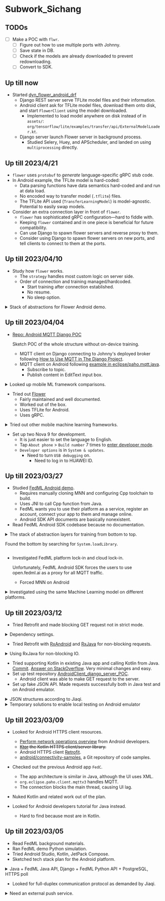 # Subwork\_Sichang

## TODOs

- [ ] Make a POC with `flwr`.
    - [ ] Figure out how to use multiple ports with Johnny.
    - [ ] Save state in DB.
    - [ ] Check if the models are already downloaded to prevent redownloading.
    - [ ] Convert to SDK.

## Up till now

- Started [dyn_flower_android_drf](https://github.com/SichangHe/dyn_flower_android_drf)
    - Django REST server serve TFLite model files and their information.
    - Android client ask for TFLite model files, download them onto disk,
        and start `FlowerClient` using the model downloaded.
        - Implemented to load model anywhere on disk instead of in `assets/`:
            `org/tensorflow/lite/examples/transfer/api/ExternalModelLoader.kt`.
    - Django server launch Flower server in background process.
        - Studied Selery, Huey, and APScheduler, and landed on using
            `multiprocessing` directly.

## Up till 2023/4/21

- `flower` uses `protobuf` to *generate* language-specific gRPC stub code.
- In Android example, the TFLite model is hard-coded:
    - Data parsing functions have data semantics hard-coded and
        and run at data load.
    - No encoded way to transfer model (`.tflite`) files.
    - The TFLite API used (`TransferLearningModel`) is model-agnostic.
        Potential to easily swap models.
- Consider an extra connection layer in front of `flower`.
    - `flower` has sophisticated gRPC configuration—hard to fiddle with.
    - Keeping `flower` contained and in one piece is beneficial for future
        compatibility.
    - Can use Django to spawn flower servers and reverse proxy to them.
    - Consider using Django to spawn flower servers on new ports,
        and tell clients to connect to them at the ports.

## Up till 2023/04/10

- Study how `flower` works.
    - The `strategy` handles most custom logic on server side.
    - Order of connection and training managed/hardcoded.
        - Start training after connection established.
        - No resume.
        - No sleep option.

<details>
<summary>Stack of abstractions for Flower Android demo.</summary>

Server.

- `GrpcBridge` in `server/grpc_server/grpc_bridge.py`, `common/serde`.
- `GrpcClientProxy(ClientProxy)` in `server/grpc_server/grpc_client_proxy.py`.
- `fit_client` in `server/server.py`.
- `Server` in `server/server.py`.
- `run_server` in `server/app.py`.

gRPC server.

- `FlowerServiceServicer(transport_pb2_grpc.FlowerServiceServicer)`
    in `server/grpc_server/flower_service_servicer.py`.
- `start_grpc_server` in `server/grpc_server/grpc_server.py`.

Android client gRPC client.

- `FlowerServiceGrpc` defined in `proto/transport.proto`.
- `FlowerServiceRunnable`.
- `runGrpc`.

</details>

## Up till 2023/04/04

- [Repo: Android MQTT Django POC](https://github.com/SichangHe/Android_MQTT_django_POC)

    Sketch POC of the whole structure without on-device training.
    - MQTT client on Django connecting to Johnny's deployed broker following
        [How to Use MQTT in The Django Project](https://www.emqx.com/en/blog/how-to-use-mqtt-in-django).
    - MQTT client on Android following [example in
        eclipse/paho.mqtt.java](https://github.com/eclipse/paho.mqtt.java/blob/f4e0db802a4433645ef011e711646a09ec9fae89/org.eclipse.paho.sample.mqttv3app/src/main/java/org/eclipse/paho/sample/mqttv3app/Sample.java#L50).
        - Subscribe to topic.
        - Publish content in EditText input box.

<details>
<summary>Looked up mobile ML framework comparisons.</summary>

- Tensorflow Lite was benchmarked to be a few times faster than PyTorch Mobile.
    [Comparison and Benchmarking of AI Models and Frameworks on Mobile Devices](https://arxiv.org/pdf/2005.05085.pdf).
- [A Comprehensive Benchmark of Deep Learning Libraries on Mobile Devices](https://xumengwei.github.io/files/WWW22-MobileDLLibs.pdf):
    - No clear winner on neither CPU nor GPU. ncnn is generally fastest.
    - PyTorch Mobile did not have GPU support.
- [On-Device Deep Learning: PyTorch Mobile and TensorFlow Lite](https://www.kdnuggets.com/2021/11/on-device-deep-learning-pytorch-mobile-tensorflow-lite.html):
    - PyTorch Mobile and PyTorch share codebase, no conversion problem.
    - TFLite and Tensorflow are difference codebase,
        use care when choosing operators for models.

</details>

- Tried out [Flower](https://flower.dev)
    - Fairly maintained and well documented.
    - Worked out of the box.
    - Uses TFLite for Android.
    - Uses gRPC.

<details>
<summary>Tried out other mobile machine learning frameworks.</summary>

- MNN

    Their Android demo is extremely old, buggy, and does not work.
    The setup is long but simple.
- TensorFlow Lite
    - [Outdated tutorial](https://www.tensorflow.org/lite/examples/on_device_training/overview).
        - The basics have not changed, though.
    - [Up-to-date example](https://github.com/SichangHe/tensorflow--examples/tree/master/lite/examples/model_personalization/android).
        - Updated last week.
        - Builds and runs out of the box.
        - Uses Kotlin.
        - Lots of ceremonies doing simple things (1000 lines of Kotlin).
        - Training code is simple (at TransferLearningHelper.kt:training)
- Pytorch Mobile
    - Android demo also very old, but does work.
    - Updating their package works.
    - No on-device training support found.
- FedML
    - Workflow has to run on FedML servers.
    - Web GUI based.
    - Server-side implementation proprietary.
    - Client require full disk access.
    - Client only connects to FedML servers both via HTTPS and MQTT.

</details>

- Set up two Nova 9 for development.
    - It is just easier to set the language to English.
    - Tap `About phone` > `Build number` 7 times to [enter developer mode](https://www.youtube.com/watch?v=UQh9QJXoAOA).
    - `Developer options` is in `System & updates`.
        - Need to turn `USB debugging` on.
            - Need to log in to HUAWEI ID.

## Up till 2023/03/27

- Studied [FedML Android demo][fedml-android-demo].
    - Requires manually cloning MNN and configuring Cpp toolchain to build.
    - Uses JNI to call Cpp function from Java.
    - FedML wants you to use their platform as a service,
        register an account, connect your app to them and manage online.
    - Android SDK API documents are basically nonexistent.
- Read FedML Android SDK codebase because no documentation.

<details>
<summary>
The stack of abstraction layers for training from bottom to top.

Found the bottom by searching for `System.loadLibrary`.
</summary>

- `ai/fedml/edge/nativemobilenn/NativeFedMLClientManager.java`
    is the binding for MNN, the deep learning library in Cpp.
- `ai/fedml/edge/service/TrainingExecutor.java`
    is the higher level API for training.
- `ai/fedml/edge/service/ClientManager.java`
    handles both MQTT communication and training.
    Still has `TODO` comments in it.
- `ai/fedml/edge/service/ClientAgentManager.java`
    provides one "documented" method.
- `ai/fedml/edge/service/FedEdgeTrainImpl.java`
- `ai/fedml/edge/service/EdgeService.java`
    is made into a `Service`.
- `ai/fedml/edge/FedEdgeImpl.java`
    runs the service using an `Intent`.
- `ai/fedml/edge/FedEdgeManager.java`
    > This is the top APIs in FedML Android SDK,
    > it supports core training engine and related control commands
    > on your Android devices.

</details>

- Investigated FedML platform lock-in and cloud lock-in.

    Unfortunately, FedML Android SDK forces the users to use open.fedml.ai as a
    proxy for all MQTT traffic.
    - Forced MNN on Android

<details>
<summary>
Investigated using the same Machine Learning model on different platforms.
</summary>

[Open Neural Network Exchange (ONNX)][onnx] supports major Machine
Learning libraries.

- [Deploy ONNX](https://onnxruntime.ai/docs/tutorials/mobile/#develop-the-application)
- [Their runtimes](https://onnxruntime.ai)
- [Deploying Scikit-Learn Models In Android Apps With ONNX](https://towardsdatascience.com/deploying-scikit-learn-models-in-android-apps-with-onnx-b3adabe16bab)
    - The resulting models are small, and the process easy.
    - The parameters are hidden inside the model.
    - The training is done on Python, only inference is done on Android.
    - [Gather the common statistics from the ONNX models](https://github.com/microsoft/onnxruntime/issues/1820)
    - [How do you find the quantization parameter inside of the ONNX model resulted in converting already quantized tflite model to ONNX?](https://stackoverflow.com/questions/74229713/how-do-you-find-the-quantization-parameter-inside-of-the-onnx-model-resulted-in)
- onnxruntime cannot train on mobile currently 😢: [ONNX Runtime Mobile Training
    (Android/iOS)](https://github.com/microsoft/onnxruntime/issues/11098).
    We would have to use a mobile framework anyway.

</details>

## Up till 2023/03/12

- Tried Retrofit and made blocking GET request not in strict mode.

<details>
<summary>Dependency settings.</summary>

```xml
<!-- AndroidManifest.xml -->
    <uses-permission android:name="android.permission.INTERNET" />
    <uses-permission android:name="android.permission.ACCESS_NETWORK_STATE" />
```

```gradle
// build.gradle
implementation 'com.squareup.retrofit2:retrofit:2.9.0'
implementation 'com.squareup.retrofit2:converter-gson:2.9.0'
implementation 'com.google.code.gson:gson:2.10.1'
```

</details>

- Tried Retrofit with [RxAndroid][RxAndroid] and [RxJava][RxJava] for
    non-blocking requests.

<details>
<summary>Using RxJava for non-blocking IO.</summary>

```gradle
// build.gradle
implementation 'io.reactivex.rxjava3:rxandroid:3.0.2'
implementation 'io.reactivex.rxjava3:rxjava:3.1.5'
```

```java
Flowable.fromCallable(someIoTaskFunction)
    .subscribeOn(Schedulers.io())
    .observeOn(AndroidSchedulers.mainThread())
    .subscribe(
        // What to do on the main thread after `someIoTaskFunction` returns.
        functionOnSuccess, functionOnFailure));
```

</details>

- Tried supporting Kotlin in existing Java app and calling Kotlin from Java.
    [Commit](https://github.com/SichangHe/learn_program/commit/563205ca8f812848391b6cfc5033a587707a7b16).
    [Answer on StackOverflow](https://stackoverflow.com/a/75702627/17800723).
    Very minimal changes and easy.
- Set up test repository
    [AndroidClient_django_server_POC][client-server-test-repo].
    - Android client was able to make GET request to the server.
- Set up fake JSON API.
    Made requests successfully both in Java test and on Android emulator.

<details>
<summary>JSON structures according to Jiaqi.</summary>

- POST

    ```json
    {
        "device_id": 0,
        "send_time": 104224314.342,
        "local_loss": 0.452,
        "local_weights": [0, 24, 5],
        "training_duration": 34.542
    }
    ```

- GET

    ```json
    {
        "configuration": {
            "learning_rate": 0.1
        },
        "send_time": 104224314.342,
        "global_weights": [34, 65, 7]
    }
    ```

</details>

<details>
<summary>Temporary solutions to enable local testing on Android emulator</summary>

- Allow HTTP requests.

    ```xml
    <!-- AndroidManifest.xml -->
    <application android:usesCleartextTraffic="true" …>
            …
    </application>
    ```

- Use localhost on emulators according to [Network address
    space](https://developer.android.com/studio/run/emulator-networking#networkaddresses).
- Allow localhost on Django server.

    ```python
    # django_server/settings.py
    ALLOWED_HOSTS = ["10.0.2.2"]
    ```

</details>

## Up till 2023/03/09

- Looked for Android HTTPS client resources.
    - [Perform network operations
        overview][perform-network-operations-overview] from Android developers.
    - ~~[Ktor][ktor] the Kotlin HTTPS client/server library.~~
    - Android HTTPS client [Retrofit][retrofit].
    - [android/connectivity-samples][android-connectivity-samples],
        a Git repository of code samples.

- Checked out the previous Android app `FedC`.
    - The app architecture is similar in Java, although the UI uses XML.
    - `org.eclipse.paho.client.mqttv3` handles MQTT.
    - The connection blocks the main thread, causing UI lag.
- Nuked Kotlin and related work out of the plan.
- Looked for Android developers tutorial for Java instead.
    - Hard to find because most are in Kotlin.

## Up till 2023/03/05

- Read FedML background materials.
- Ran FedML demo Python simulation.
- Tried Android Studio, Kotlin, JetPack Compose.
- Sketched tech stack plan for the Android platform.

<details>
<summary>Java + FedML Java API, Django + FedML Python API + PostgreSQL, HTTPS poll</summary>

Jiaqi asked me for a formal tech stack plan for the Android platform, here is my current sketch:

Android client app: Single Java app shipped to the user.

- Data gathering: UI, user data collection and handling, and HTTPS client in Java.
- ML: Call FedML's Java API for local training.

Server: Single modular Python server with single database.

- Python as language of choice to best support ML exploration.
- ML module:
    - Call FedML's Python API from the server for aggregation.
- Web module: gather and store data.
    - Django for HTTPS server and database interface (ORM).
    - PostgreSQL for database.

HTTPS does not support broadcasting, and we cannot assume that the clients would always be on. So, I assume that the clients will poll the server for new information ever so often. We only need to implement a REST API or something equivalent for the communication.

```mermaid
graph TD;
    K(Java Android app)-->|directly call|J(FedML Java API);
    K-->|poll|S(Django Server)
    S-->|respond|K
    S-->|communicate|D(PostgreSQL)
    S-->|use API|M(Python ML module)
    M-->|call|P(FedML Python API)
```

</details>

- Looked for full-duplex communication protocol as demanded by Jiaqi.

<details>
<summary>Need an external push service.</summary>

For [Push API][Push API], I only found [instruction to make push messages][make-push-message] which is for web apps. Unofficial instructions to make push messages to Android exist on [Intercom Developers][intercom-push-notifications] and [Iterable][iterable-push-notifications], both of which use Firebase for the push service.

My *conclusion* is that we should consider these after we have a working poll model because they involve external services.

</details>

[Push API]: https://developer.mozilla.org/docs/Web/API/Push_API
[make-push-message]: https://developers.google.com/learn/pathways/pwa-push-notifications
[intercom-push-notifications]: https://developers.intercom.com/installing-intercom/docs/react-native-push-notifications
[iterable-push-notifications]: https://support.iterable.com/hc/en-us/articles/115000331943-Setting-up-Android-Push-Notifications-#_1-set-up-firebase-for-your-android-app
[perform-network-operations-overview]: https://developer.android.com/training/basics/network-ops
[ktor]: https://ktor.io
[android-connectivity-samples]: https://github.com/android/connectivity-samples
[retrofit]: https://square.github.io/retrofit/
[RxAndroid]: https://github.com/ReactiveX/RxAndroid
[RxJava]: https://github.com/ReactiveX/RxJava
[client-server-test-repo]: https://github.com/SichangHe/AndroidClient_django_server_POC
[fedml-android-demo]: https://doc.fedml.ai/cross-device/examples/cross_device_android_example.html
[onnx]: https://onnx.ai